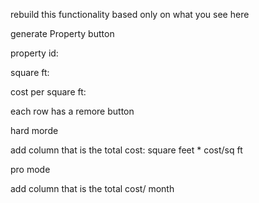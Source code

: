 rebuild this functionality based only on what you see here

generate Property button

property id:

square ft:

cost per square ft:

each row has a remore button

hard morde

add column that is the total cost: square feet * cost/sq ft

pro mode

add column that is the total cost/ month